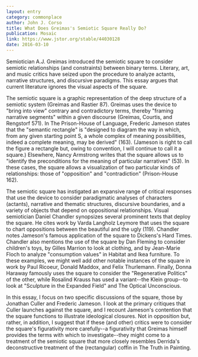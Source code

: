 ```yaml
---
layout: entry
category: commonplace
author: John J. Corso
title: What Does Greimas's Semiotic Square Really Do?
publication: Mosaic
link: https://www.jstor.org/stable/44030128
date: 2016-03-10
---
```


Semiotician A.J. Greimas introduced the semiotic square to consider semiotic relationships (and constraints) between binary terms. Literary, art, and music critics have seized upon the procedure to analyze actants, narrative structures, and discursive paradigms. This essay argues that current literature ignores the visual aspects of the square. 

The semiotic square is a graphic representation of the deep structure of a semiotic system (Greimas and Rastier 87). Greimas uses the device to "bring into view" contrary and contradictory terms, thereby "framing narrative segments" within a given discourse (Greimas, Courtis, and Rengstorf 571). In The Prison-House of Language, Frederic Jameson states that the "semantic rectangle" is "designed to diagram the way in which, from any given starting point S, a whole complex of meaning possibilities, indeed a complete meaning, may be derived" (163). (Jameson is right to call the figure a rectangle but, owing to convention, I will continue to call it a square.) Elsewhere, Nancy Armstrong writes that the square allows us to "identify the preconditions for the meaning of particular narratives" (53). In these cases, the square allows a visualization of two particular kinds of relationships: those of "opposition" and "contradiction" (Prison-House 162). 

The semiotic square has instigated an expansive range of critical responses that use the device to consider paradigmatic analyses of characters (actants), narrative and thematic structures, discursive boundaries, and a variety of objects that depend on oppositional relationships. Visual semiotician Daniel Chandler synopsizes several prominent texts that deploy the square. He cites work by Varda Langholz Leymore that uses the square to chart oppositions between the beautiful and the ugly (119). Chandler notes Jameson's famous application of the square to Dickens's Hard Times. Chandler also mentions the use of the square by Dan Fleming to consider children's toys, by Gilles Marrion to look at clothing, and by Jean-Marie Floch to analyze "consumption values" in Habitat and Ikea furniture. To these examples, we might well add other notable instances of the square in work by Paul Ricoeur, Donald Maddox, and Felix Thurlemann. Finally, Donna Haraway famously uses the square to consider the "Regenerative Politics" of the other, while Rosalind Krauss has used a variant--the Klein group--to look at "Sculpture in the Expanded Field" and The Optical Unconscious. 

In this essay, I focus on two specific discussions of the square, those by Jonathan Culler and Frederic Jameson. I look at the primary critiques that Culler launches against the square, and I recount Jameson's contention that the square functions to illustrate ideological closures. Not in opposition but, rather, in addition, I suggest that if these (and other) critics were to consider the square's figurativity more carefully--a figurativity that Greimas himself provides the terms with which to investigate--they might come to a treatment of the semiotic square that more closely resembles Derrida's deconstructive treatment of the (rectangular) coffin in The Truth in Painting.
